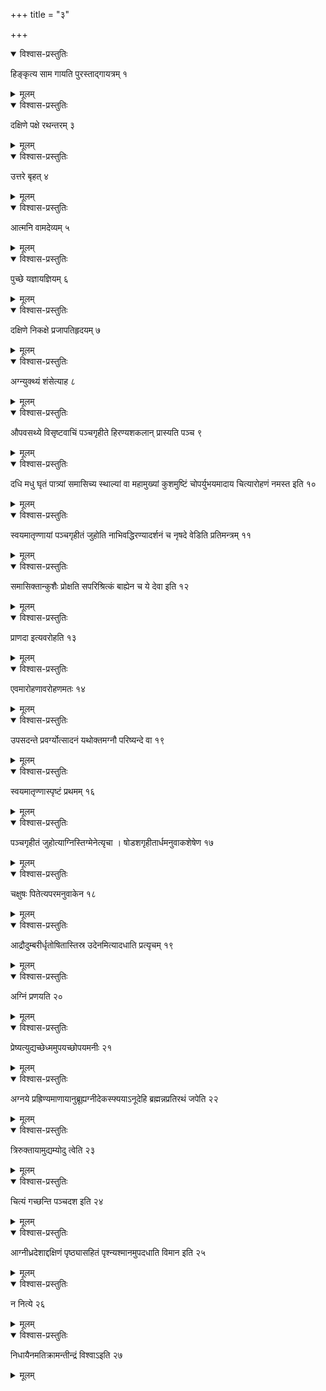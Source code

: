 +++
title = "३"

+++


<details open><summary>विश्वास-प्रस्तुतिः</summary>

हिङ्कृत्य साम गायति पुरस्ताद्गायत्रम् १
</details>

<details><summary>मूलम्</summary>

हिङ्कृत्य साम गायति पुरस्ताद्गायत्रम् १
</details>


<details open><summary>विश्वास-प्रस्तुतिः</summary>

दक्षिणे पक्षे रथन्तरम् ३
</details>

<details><summary>मूलम्</summary>

दक्षिणे पक्षे रथन्तरम् ३
</details>


<details open><summary>विश्वास-प्रस्तुतिः</summary>

उत्तरे बृहत् ४
</details>

<details><summary>मूलम्</summary>

उत्तरे बृहत् ४
</details>


<details open><summary>विश्वास-प्रस्तुतिः</summary>

आत्मनि वामदेव्यम् ५
</details>

<details><summary>मूलम्</summary>

आत्मनि वामदेव्यम् ५
</details>


<details open><summary>विश्वास-प्रस्तुतिः</summary>

पुच्छे यज्ञायज्ञियम् ६
</details>

<details><summary>मूलम्</summary>

पुच्छे यज्ञायज्ञियम् ६
</details>


<details open><summary>विश्वास-प्रस्तुतिः</summary>

दक्षिणे निकक्षे प्रजापतिहृदयम् ७
</details>

<details><summary>मूलम्</summary>

दक्षिणे निकक्षे प्रजापतिहृदयम् ७
</details>


<details open><summary>विश्वास-प्रस्तुतिः</summary>

अग्न्युक्थ्यं शंसेत्याह ८
</details>

<details><summary>मूलम्</summary>

अग्न्युक्थ्यं शंसेत्याह ८
</details>


<details open><summary>विश्वास-प्रस्तुतिः</summary>

औपवसथ्ये विसृष्टवाचिं पञ्चगृहीते हिरण्यशकलान् प्रास्यति पञ्च ९
</details>

<details><summary>मूलम्</summary>

औपवसथ्ये विसृष्टवाचिं पञ्चगृहीते हिरण्यशकलान् प्रास्यति पञ्च ९
</details>


<details open><summary>विश्वास-प्रस्तुतिः</summary>

दधि मधु घृतं पात्र्यां समासिच्य स्थाल्यां वा महामुख्यां कुशमुष्टिं चोपर्युभयमादाय चित्यारोहणं नमस्त इति १०
</details>

<details><summary>मूलम्</summary>

दधि मधु घृतं पात्र्यां समासिच्य स्थाल्यां वा महामुख्यां कुशमुष्टिं चोपर्युभयमादाय चित्यारोहणं नमस्त इति १०
</details>


<details open><summary>विश्वास-प्रस्तुतिः</summary>

स्वयमातृण्णायां पञ्चगृहीतं जुहोति नाभिवद्धिरण्यादर्शनं च नृषदे वेडिति प्रतिमन्त्रम् ११
</details>

<details><summary>मूलम्</summary>

स्वयमातृण्णायां पञ्चगृहीतं जुहोति नाभिवद्धिरण्यादर्शनं च नृषदे वेडिति प्रतिमन्त्रम् ११
</details>


<details open><summary>विश्वास-प्रस्तुतिः</summary>

समासिक्तान्कुशैः प्रोक्षति सपरिश्रित्कं बाह्येन च ये देवा इति १२
</details>

<details><summary>मूलम्</summary>

समासिक्तान्कुशैः प्रोक्षति सपरिश्रित्कं बाह्येन च ये देवा इति १२
</details>


<details open><summary>विश्वास-प्रस्तुतिः</summary>

प्राणदा इत्यवरोहति १३
</details>

<details><summary>मूलम्</summary>

प्राणदा इत्यवरोहति १३
</details>


<details open><summary>विश्वास-प्रस्तुतिः</summary>

एवमारोहणावरोहणमतः १४
</details>

<details><summary>मूलम्</summary>

एवमारोहणावरोहणमतः १४
</details>


<details open><summary>विश्वास-प्रस्तुतिः</summary>

उपसदन्ते प्रवर्ग्योत्सादनं यथोक्तमग्नौ परिष्यन्दे वा १९
</details>

<details><summary>मूलम्</summary>

उपसदन्ते प्रवर्ग्योत्सादनं यथोक्तमग्नौ परिष्यन्दे वा १९
</details>


<details open><summary>विश्वास-प्रस्तुतिः</summary>

स्वयमातृण्णास्पृष्टं प्रथमम् १६
</details>

<details><summary>मूलम्</summary>

स्वयमातृण्णास्पृष्टं प्रथमम् १६
</details>


<details open><summary>विश्वास-प्रस्तुतिः</summary>

पञ्चगृहीतं जुहोत्याग्निस्तिग्मेनेत्यृचा । षोडशगृहीतार्धमनुवाकशेषेण १७
</details>

<details><summary>मूलम्</summary>

पञ्चगृहीतं जुहोत्याग्निस्तिग्मेनेत्यृचा । षोडशगृहीतार्धमनुवाकशेषेण १७
</details>


<details open><summary>विश्वास-प्रस्तुतिः</summary>

चक्षुषः पितेत्यपरमनुवाकेन १८
</details>

<details><summary>मूलम्</summary>

चक्षुषः पितेत्यपरमनुवाकेन १८
</details>


<details open><summary>विश्वास-प्रस्तुतिः</summary>

आद्रौदुम्बरीर्धृतोषितास्तिस्र उदेनमित्यादधाति प्रत्यृचम् १९
</details>

<details><summary>मूलम्</summary>

आद्रौदुम्बरीर्धृतोषितास्तिस्र उदेनमित्यादधाति प्रत्यृचम् १९
</details>


<details open><summary>विश्वास-प्रस्तुतिः</summary>

अग्निं प्रणयति २०
</details>

<details><summary>मूलम्</summary>

अग्निं प्रणयति २०
</details>


<details open><summary>विश्वास-प्रस्तुतिः</summary>

प्रेष्यत्युद्यच्छेध्ममुपयच्छोपयमनीः २१
</details>

<details><summary>मूलम्</summary>

प्रेष्यत्युद्यच्छेध्ममुपयच्छोपयमनीः २१
</details>


<details open><summary>विश्वास-प्रस्तुतिः</summary>

अग्नये प्रह्रिण्यमाणायानुब्रूह्यग्नीदेकस्फ्ययाऽनूदेहि ब्रह्मन्नप्रतिरथं जपेति २२
</details>

<details><summary>मूलम्</summary>

अग्नये प्रह्रिण्यमाणायानुब्रूह्यग्नीदेकस्फ्ययाऽनूदेहि ब्रह्मन्नप्रतिरथं जपेति २२
</details>


<details open><summary>विश्वास-प्रस्तुतिः</summary>

त्रिरुक्तायामुद्यम्योदु त्वेति २३
</details>

<details><summary>मूलम्</summary>

त्रिरुक्तायामुद्यम्योदु त्वेति २३
</details>


<details open><summary>विश्वास-प्रस्तुतिः</summary>

चित्यं गच्छन्ति पञ्चदश इति २४
</details>

<details><summary>मूलम्</summary>

चित्यं गच्छन्ति पञ्चदश इति २४
</details>


<details open><summary>विश्वास-प्रस्तुतिः</summary>

आग्नीध्रदेशाद्दक्षिणं पृष्ठ्यासहितं पृश्न्यश्मानमुपदधाति विमान इति २५
</details>

<details><summary>मूलम्</summary>

आग्नीध्रदेशाद्दक्षिणं पृष्ठ्यासहितं पृश्न्यश्मानमुपदधाति विमान इति २५
</details>
  


<details open><summary>विश्वास-प्रस्तुतिः</summary>

न नित्ये २६
</details>

<details><summary>मूलम्</summary>

न नित्ये २६
</details>


<details open><summary>विश्वास-प्रस्तुतिः</summary>

निधायैनमतिक्रामन्तीन्द्रं विश्वाऽइति २७
</details>

<details><summary>मूलम्</summary>

निधायैनमतिक्रामन्तीन्द्रं विश्वाऽइति २७
</details>
